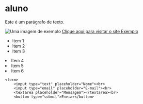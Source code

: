 # aluno
<p>Este é um parágrafo de texto.</p>
<img src=""imgem.jpg" alt="Uma imagem de exemplo">
<a href="http://www.exemplo">Clique aqui para visitar o site Exemplo</a>
<ul>
  <li>Item 1</li>
  <li>Item 2</li>
  <li>Item 3</li>
  </ul>
    <li>Item 4</li>
    <li>Item 5</li>
    <li>Item 6</li>

    <form>
        <input type="text" placeholder="Nome"><br>
        <input type="email" placeholder="E-mail"><br>
        <textarea placeholder="Mensagem"></textarea><br>
        <button type="submit">Enviar</button>

